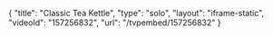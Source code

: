 {
    "title": "Classic Tea Kettle",
    "type": "solo",
    "layout": "iframe-static",
    "videoId": "157256832",
    "url": "\/tvpembed\/157256832"
}